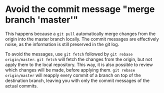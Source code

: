 # Avoid the commit message "merge branch 'master'" #

This happens because a `git pull` automatically merge changes from the origin into the master branch locally. The commit messages are effectively noise, as the information is still preserved in the git log.

To avoid the messages, use `git fetch` followed by `git rebase origin/master`. `git fetch` will fetch the changes from the origin, but not apply them to the local repository. This way, it is also possible to review which changes will be made, before applying them. `git rebase origin/master` will reapply every commit of a branch on top of the destination branch, leaving you with only the commit messages of the actual commits.